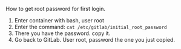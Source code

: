 How to get root password for first login.
1. Enter container with bash, user root
2. Enter the command: `cat /etc/gitlab/initial_root_password`
3. There you have the password. copy it.
4. Go back to GitLab. User root, password the one you just copied.